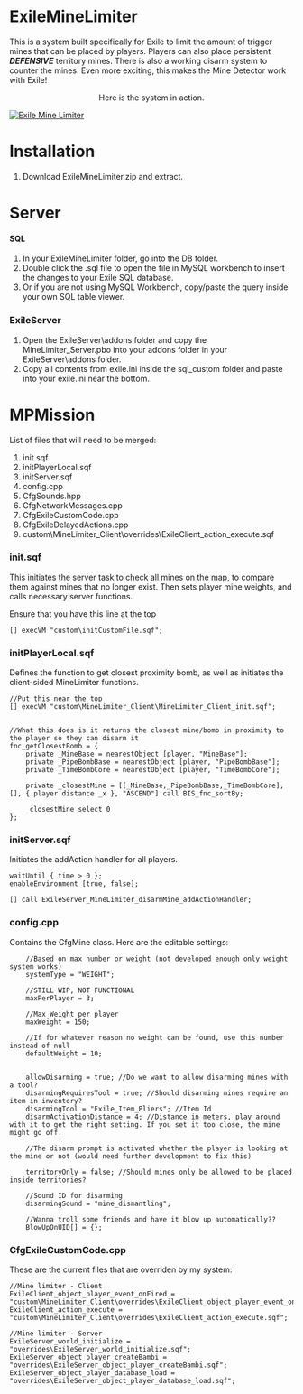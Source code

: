 # ExileMineLimiter
This is a system built specifically for Exile to limit the amount of trigger mines that can be placed by players. Players can also place persistent __*DEFENSIVE*__ territory mines. There is also a working disarm system to counter the mines. Even more exciting, this makes the Mine Detector work with Exile!


<p align="center">
Here is the system in action.

[![Exile Mine Limiter](https://img.youtube.com/vi/tdxi-jPnRjI/0.jpg)](https://www.youtube.com/watch?v=tdxi-jPnRjI "ARMA 3 | Sneak Peek - Mine Disarming")
</p>

# Installation
1. Download ExileMineLimiter.zip and extract.


# Server

#### SQL
1. In your ExileMineLimiter folder, go into the DB folder.
2. Double click the .sql file to open the file in MySQL workbench to insert the changes to your Exile SQL database.
3. Or if you are not using MySQL Workbench, copy/paste the query inside your own SQL table viewer.


### ExileServer
1. Open the ExileServer\addons folder and copy the MineLimiter_Server.pbo into your addons folder in your ExileServer\addons folder.
2. Copy all contents from exile.ini inside the sql_custom folder and paste into your exile.ini near the bottom.

# MPMission

List of files that will need to be merged:
1. init.sqf
2. initPlayerLocal.sqf
3. initServer.sqf
4. config.cpp
5. CfgSounds.hpp
6. CfgNetworkMessages.cpp
7. CfgExileCustomCode.cpp
8. CfgExileDelayedActions.cpp
9. custom\MineLimiter_Client\overrides\ExileClient_action_execute.sqf

### init.sqf

This initiates the server task to check all mines on the map, to compare them against mines that no longer exist. Then sets player mine weights, and calls necessary server functions.


Ensure that you have this line at the top
````
[] execVM "custom\initCustomFile.sqf";
````

### initPlayerLocal.sqf

Defines the function to get closest proximity bomb, as well as initiates the client-sided MineLimiter functions.

````
//Put this near the top
[] execVM "custom\MineLimiter_Client\MineLimiter_Client_init.sqf";


//What this does is it returns the closest mine/bomb in proximity to the player so they can disarm it
fnc_getClosestBomb = {
    private _MineBase = nearestObject [player, "MineBase"];
    private _PipeBombBase = nearestObject [player, "PipeBombBase"];
    private _TimeBombCore = nearestObject [player, "TimeBombCore"];

    private _closestMine = [[_MineBase,_PipeBombBase,_TimeBombCore], [], { player distance _x }, "ASCEND"] call BIS_fnc_sortBy;

    _closestMine select 0
};
````

### initServer.sqf

Initiates the addAction handler for all players.

````
waitUntil { time > 0 };
enableEnvironment [true, false];

[] call ExileServer_MineLimiter_disarmMine_addActionHandler;
````

### config.cpp

Contains the CfgMine class.
Here are the editable settings:

````
	//Based on max number or weight (not developed enough only weight system works)
	systemType = "WEIGHT";

	//STILL WIP, NOT FUNCTIONAL
	maxPerPlayer = 3;

	//Max Weight per player
	maxWeight = 150;
	
	//If for whatever reason no weight can be found, use this number instead of null
	defaultWeight = 10;

	
	allowDisarming = true; //Do we want to allow disarming mines with a tool?
	disarmingRequiresTool = true; //Should disarming mines require an item in inventory?
	disarmingTool = "Exile_Item_Pliers"; //Item Id
	disarmActivationDistance = 4; //Distance in meters, play around with it to get the right setting. If you set it too close, the mine might go off.
	
	//The disarm prompt is activated whether the player is looking at the mine or not (would need further development to fix this)

	territoryOnly = false; //Should mines only be allowed to be placed inside territories?

	//Sound ID for disarming
	disarmingSound = "mine_dismantling";

	//Wanna troll some friends and have it blow up automatically??
	BlowUpOnUID[] = {};
````

### CfgExileCustomCode.cpp

These are the current files that are overriden by my system:

```
//Mine limiter - Client
ExileClient_object_player_event_onFired = "custom\MineLimiter_Client\overrides\ExileClient_object_player_event_onFired.sqf";
ExileClient_action_execute = "custom\MineLimiter_Client\overrides\ExileClient_action_execute.sqf";

//Mine limiter - Server
ExileServer_world_initialize = "overrides\ExileServer_world_initialize.sqf";
ExileServer_object_player_createBambi = "overrides\ExileServer_object_player_createBambi.sqf";
ExileServer_object_player_database_load = "overrides\ExileServer_object_player_database_load.sqf";

```
